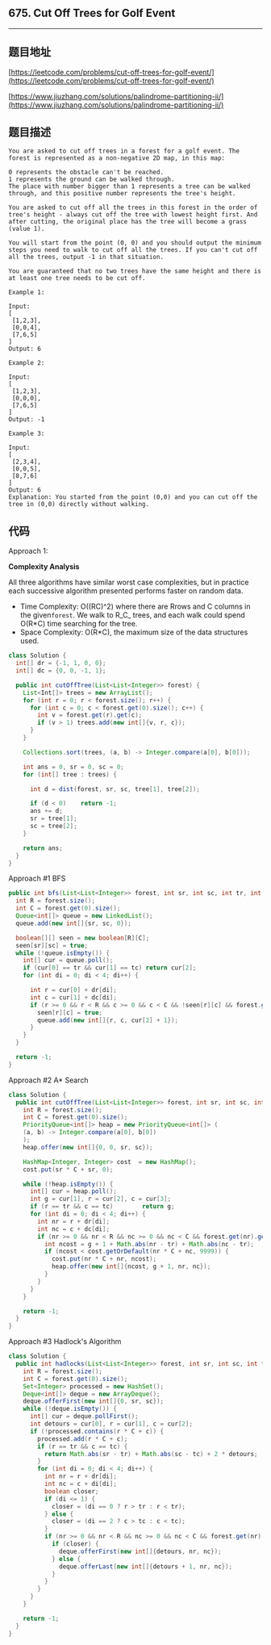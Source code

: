 ## 675. Cut Off Trees for Golf Event

----
## 题目地址

[https://leetcode.com/problems/cut-off-trees-for-golf-event/](https://leetcode.com/problems/cut-off-trees-for-golf-event/)

[https://www.jiuzhang.com/solutions/palindrome-partitioning-ii/](https://www.jiuzhang.com/solutions/palindrome-partitioning-ii/)

## 题目描述

```text
You are asked to cut off trees in a forest for a golf event. The forest is represented as a non-negative 2D map, in this map:

0 represents the obstacle can't be reached.
1 represents the ground can be walked through.
The place with number bigger than 1 represents a tree can be walked through, and this positive number represents the tree's height.

You are asked to cut off all the trees in this forest in the order of tree's height - always cut off the tree with lowest height first. And after cutting, the original place has the tree will become a grass (value 1).

You will start from the point (0, 0) and you should output the minimum steps you need to walk to cut off all the trees. If you can't cut off all the trees, output -1 in that situation.

You are guaranteed that no two trees have the same height and there is at least one tree needs to be cut off.

Example 1:

Input: 
[
 [1,2,3],
 [0,0,4],
 [7,6,5]
]
Output: 6

Example 2:

Input: 
[
 [1,2,3],
 [0,0,0],
 [7,6,5]
]
Output: -1

Example 3:

Input: 
[
 [2,3,4],
 [0,0,5],
 [8,7,6]
]
Output: 6
Explanation: You started from the point (0,0) and you can cut off the tree in (0,0) directly without walking.
```

## 代码

Approach 1:

**Complexity Analysis**

All three algorithms have similar worst case complexities, but in practice each successive algorithm presented performs faster on random data.

* Time Complexity: O\(\(RC\)^2\) where there are Rrows and C columns in the given`forest`. We walk to R_C_ trees, and each walk could spend O\(R\*C\) time searching for the tree.
* Space Complexity: O\(R\*C\), the maximum size of the data structures used.

```java
class Solution {
  int[] dr = {-1, 1, 0, 0};
  int[] dc = {0, 0, -1, 1};

  public int cutOffTree(List<List<Integer>> forest) {
    List<Int[]> trees = new ArrayList();
    for (int r = 0; r < forest.size(); r++) {
      for (int c = 0; c < forest.get(0).size(); c++) {
        int v = forest.get(r).get(c);
        if (v > 1) trees.add(new int[]{v, r, c});
      }
    }

    Collections.sort(trees, (a, b) -> Integer.compare(a[0], b[0]));

    int ans = 0, sr = 0, sc = 0;
    for (int[] tree : trees) {

      int d = dist(forest, sr, sc, tree[1], tree[2]);

      if (d < 0)    return -1;
      ans += d;
      sr = tree[1];
      sc = tree[2];
    }

    return ans;
  }
}
```

Approach \#1 BFS

```java
public int bfs(List<List<Integer>> forest, int sr, int sc, int tr, int tc) {
  int R = forest.size();
  int C = forest.get(0).size();
  Queue<int[]> queue = new LinkedList();
  queue.add(new int[]{sr, sc, 0});

  boolean[][] seen = new boolean[R][C];
  seen[sr][sc] = true;
  while (!queue.isEmpty()) {
    int[] cur = queue.poll();
    if (cur[0] == tr && cur[1] == tc) return cur[2];
    for (int di = 0; di < 4; di++) {

      int r = cur[0] + dr[di];
      int c = cur[1] + dc[di];
      if (r >= 0 && r < R && c >= 0 && c < C && !seen[r][c] && forest.get(r).get(c) > 0) {
        seen[r][c] = true;
        queue.add(new int[]{r, c, cur[2] + 1});
      }
    }
  }

  return -1;
}
```

Approach \#2 A\* Search

```java
class Solution {
  public int cutOffTree(List<List<Integer>> forest, int sr, int sc, int tr, int tc) {
    int R = forest.size();
    int C = forest.get(0).size();
    PriorityQueue<int[]> heap = new PriorityQueue<int[]> (
    (a, b) -> Integer.compare(a[0], b[0])
    );
    heap.offer(new int[]{0, 0, sr, sc});

    HashMap<Integer, Integer> cost  = new HashMap();
    cost.put(sr * C + sr, 0);

    while (!heap.isEmpty()) {
      int[] cur = heap.poll();
      int g = cur[1], r = cur[2], c = cur[3];
      if (r == tr && c == tc)        return g;
      for (int di = 0; di < 4; di++) {
        int nr = r + dr[di];
        int nc = c + dc[di];
        if (nr >= 0 && nr < R && nc >= 0 && nc < C && forest.get(nr).get(nc) > 0) {
          int ncost = g + 1 + Math.abs(nr - tr) + Math.abs(nc - tr);
          if (ncost < cost.getOrDefault(nr * C + nc, 9999)) {
            cost.put(nr * C + nr, ncost);
            heap.offer(new int[]{ncost, g + 1, nr, nc});
          }
        }
      }
    }

    return -1;
  }
}
```

Approach \#3 Hadlock's Algorithm

```java
class Solution {
  public int hadlocks(List<List<Integer>> forest, int sr, int sc, int tr, int tc) {
    int R = forest.size();
    int C = forest.get(0).size();
    Set<Integer> processed = new HashSet();
    Deque<int[]> deque = new ArrayDeque();
    deque.offerFirst(new int[]{0, sr, sc});
    while (!deque.isEmpty()) {
      int[] cur = deque.pollFirst();
      int detours = cur[0], r = cur[1], c = cur[2];
      if (!processed.contains(r * C + c)) {
        processed.add(r * C + c);
        if (r == tr && c == tc) {
          return Math.abs(sr - tr) + Math.abs(sc - tc) + 2 * detours;
        }
        for (int di = 0; di < 4; di++) {
          int nr = r + dr[di];
          int nc = c + di[di];
          boolean closer;
          if (di <= 1) {
            closer = (di == 0 ? r > tr : r < tr);
          } else {
            closer = (di == 2 ? c > tc : c < tc);
          }
          if (nr >= 0 && nr < R && nc >= 0 && nc < C && forest.get(nr).get(nc) > 0) {
            if (closer) {
              deque.offerFirst(new int[]{detours, nr, nc});
            } else {
              deque.offerLast(new int[]{detours + 1, nr, nc});
            }
          }
        }
      }
    }

    return -1;
  }
}
```

